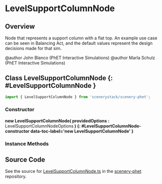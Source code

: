 # LevelSupportColumnNode

## Overview

Node that represents a support column with a flat top. An example use case can be seen in Balancing Act,
and the default values represent the design decisions made for that sim.

@author John Blanco (PhET Interactive Simulations)
@author Marla Schulz (PhET Interactive Simulations)

## Class LevelSupportColumnNode {: #LevelSupportColumnNode }


```js
import { LevelSupportColumnNode } from 'scenerystack/scenery-phet';
```
### Constructor

#### new LevelSupportColumnNode( providedOptions : <span style="font-weight: 400;">LevelSupportColumnNodeOptions</span> ) {: #LevelSupportColumnNode-constructor data-toc-label='new LevelSupportColumnNode' }

### Instance Methods





## Source Code

See the source for [LevelSupportColumnNode.ts](https://github.com/phetsims/scenery-phet/blob/main/js/LevelSupportColumnNode.ts) in the [scenery-phet](https://github.com/phetsims/scenery-phet) repository.

